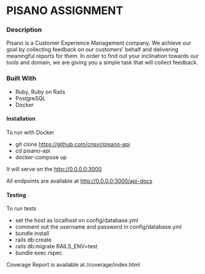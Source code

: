 # PISANO ASSIGNMENT
### Description
Pisano is a Customer Experience Management company. We achieve our goal by collecting feedback on our customers’ behalf and delivering meaningful reports for them. In order to find out your inclination towards our tools and domain, we are giving you a simple task that will collect feedback.
### Built With
- Ruby, Ruby on Rails
- PostgreSQL
- Docker

####  Installation
To run with Docker
 - git clone https://github.com/cnsvr/pisano-api
 - cd pisano-api
 - docker-compose up

It will serve on the http://0.0.0.0:3000

All endpoints are available at http://0.0.0.0:3000/api-docs

#### Testing
To run tests
 - set the host as localhost on config/database.yml
 - comment out the username and password in config/database.yml
 - bundle install
 - rails db:create
 - rails db:migrate RAILS_ENV=test
 - bundle exec rspec

Coverage Report is available at /coverage/index.html
